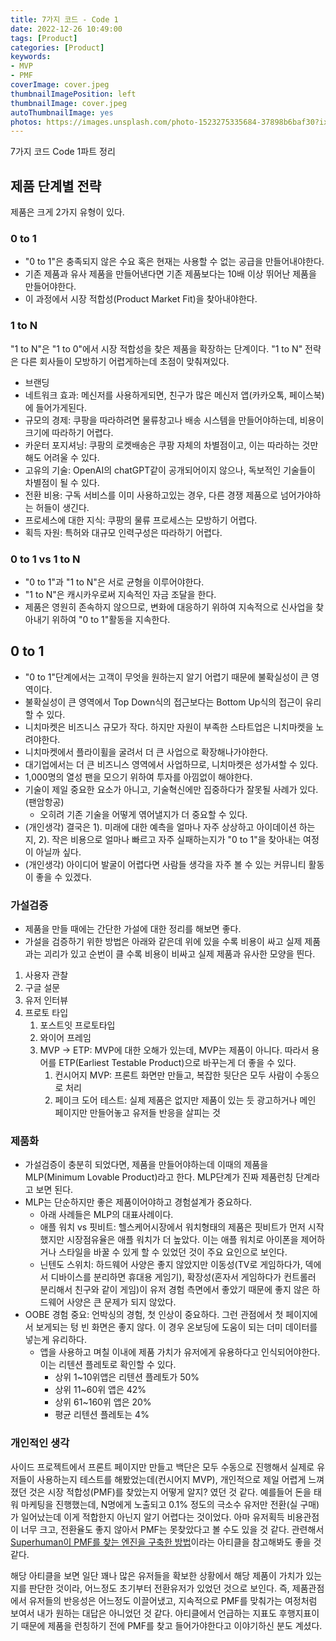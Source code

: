 ```yaml
---
title: 7가지 코드 - Code 1
date: 2022-12-26 10:49:00
tags: [Product]
categories: [Product]
keywords:
- MVP
- PMF
coverImage: cover.jpeg
thumbnailImagePosition: left
thumbnailImage: cover.jpeg
autoThumbnailImage: yes
photos: https://images.unsplash.com/photo-1523275335684-37898b6baf30?ixlib=rb-4.0.3&ixid=MnwxMjA3fDB8MHxwaG90by1wYWdlfHx8fGVufDB8fHx8&auto=format&fit=crop&w=3484&q=80
---
```


7가지 코드 Code 1파트 정리


<!-- excerpt -->


<!--toc-->


## 제품 단계별 전략

제품은 크게 2가지 유형이 있다.

### 0 to 1
- "0 to 1"은 충족되지 않은 수요 혹은 현재는 사용할 수 없는 공급을 만들어내야한다.  
- 기존 제품과 유사 제품을 만들어낸다면 기존 제품보다는 10배 이상 뛰어난 제품을 만들어야한다.
- 이 과정에서 시장 적합성(Product Market Fit)을 찾아내야한다.

### 1 to N
"1 to N"은 "1 to 0"에서 시장 적합성을 찾은 제품을 확장하는 단계이다.
"1 to N" 전략은 다른 회사들이 모방하기 어렵게하는데 초점이 맞춰져있다.

- 브랜딩
- 네트워크 효과: 메신저를 사용하게되면, 친구가 많은 메신저 앱(카카오톡, 페이스북)에 들어가게된다.
- 규모의 경제: 쿠팡을 따라하려면 물류창고나 배송 시스템을 만들어야하는데, 비용이 크기에 따라하기 어렵다.
- 카운터 포지셔닝: 쿠팡의 로켓배송은 쿠팡 자체의 차별점이고, 이는 따라하는 것만 해도 어려울 수 있다.
- 고유의 기술: OpenAI의 chatGPT같이 공개되어이지 않으나, 독보적인 기술들이 차별점이 될 수 있다.
- 전환 비용: 구독 서비스를 이미 사용하고있는 경우, 다른 경쟁 제품으로 넘어가야하는 허들이 생긴다.
- 프로세스에 대한 지식: 쿠팡의 물류 프로세스는 모방하기 어렵다.
- 획득 자원: 특허와 대규모 인력구성은 따라하기 어렵다.

### 0 to 1 vs 1 to N
- "0 to 1"과 "1 to N"은 서로 균형을 이루어야한다.
- "1 to N"은 캐시카우로써 지속적인 자금 조달을 한다.
- 제품은 영원히 존속하지 않으므로, 변화에 대응하기 위하여 지속적으로 신사업을 찾아내기 위하여 "0 to 1"활동을 지속한다.

## 0 to 1
- "0 to 1"단계에서는 고객이 무엇을 원하는지 알기 어렵기 때문에 불확실성이 큰 영역이다.
- 불확실성이 큰 영역에서 Top Down식의 접근보다는 Bottom Up식의 접근이 유리할 수 있다.
- 니치마켓은 비즈니스 규모가 작다. 하지만 자원이 부족한 스타트업은 니치마켓을 노려야한다.
- 니치마켓에서 플라이휠을 굴려서 더 큰 사업으로 확장해나가야한다.
- 대기업에서는 더 큰 비즈니스 영역에서 사업하므로, 니치마켓은 성가셔할 수 있다.
- 1,000명의 열성 팬을 모으기 위하여 투자를 아낌없이 해야한다.
- 기술이 제일 중요한 요소가 아니고, 기술혁신에만 집중하다가 잘못될 사례가 있다.(팬암항공)
    - 오히려 기존 기술을 어떻게 엮어낼지가 더 중요할 수 있다.
- (개인생각) 결국은 1). 미래에 대한 예측을 얼마나 자주 상상하고 아이데이션 하는지, 2). 작은 비용으로 얼마나 빠르고 자주 실패하는지가 "0 to 1"을 찾아내는 여정이 아닐까 싶다.
- (개인생각) 아이디어 발굴이 어렵다면 사람들 생각을 자주 볼 수 있는 커뮤니티 활동이 좋을 수 있겠다.


### 가설검증
- 제품을 만들 때에는 간단한 가설에 대한 정리를 해보면 좋다.
- 가설을 검증하기 위한 방법은 아래와 같은데 위에 있을 수록 비용이 싸고 실제 제품과는 괴리가 있고 순번이 클 수록 비용이 비싸고 실제 제품과 유사한 모양을 띈다.

1. 사용자 관찰
2. 구글 설문
3. 유저 인터뷰
4. 프로토 타입
   1. 포스트잇 프로토타입
   2. 와이어 프레임
   3. MVP -> ETP: MVP에 대한 오해가 있는데, MVP는 제품이 아니다. 따라서 용어를 ETP(Earliest Testable Product)으로 바꾸는게 더 좋을 수 있다.
      1. 컨시어지 MVP: 프론트 화면만 만들고, 복잡한 뒷단은 모두 사람이 수동으로 처리
      2. 페이크 도어 테스트: 실제 제품은 없지만 제품이 있는 듯 광고하거나 메인 페이지만 만들어놓고 유저들 반응을 살피는 것

### 제품화
- 가설검증이 충분히 되었다면, 제품을 만들어야하는데 이때의 제품을 MLP(Minimum Lovable Product)라고 한다. MLP단계가 진짜 제품런칭 단계라고 보면 된다.
- MLP는 단순하지만 좋은 제품이어야하고 경험설계가 중요하다.
  - 아래 사례들은 MLP의 대표사례이다.
  - 애플 워치 vs 핏비트: 헬스케어시장에서 워치형태의 제품은 핏비트가 먼저 시작했지만 시장점유율은 애플 워치가 더 높았다. 이는 애플 워치로 아이폰을 제어하거나 스타일을 바꿀 수 있게 할 수 있었던 것이 주요 요인으로 보인다.
  - 닌텐도 스위치: 하드웨어 사양은 좋지 않았지만 이동성(TV로 게임하다가, 덱에서 디바이스를 분리하면 휴대용 게임기), 확장성(혼자서 게임하다가 컨트롤러 분리해서 친구와 같이 게임)이 유저 경험 측면에서 좋았기 때문에 좋지 않은 하드웨어 사양은 큰 문제가 되지 않았다.
- OOBE 경험 중요: 언박싱의 경험, 첫 인상이 중요하다. 그런 관점에서 첫 페이지에서 보게되는 텅 빈 화면은 좋지 않다. 이 경우 온보딩에 도움이 되는 더미 데이터를 넣는게 유리하다.
  - 앱을 사용하고 며칠 이내에 제품 가치가 유저에게 유용하다고 인식되어야한다. 이는 리텐션 플레토로 확인할 수 있다.
    -  상위 1~10위앱은 리텐션 플레토가 50%
    -  상위 11~60위 앱은 42%
    -  상위 61~160위 앱은 20%
    -  평균 리텐션 플레토는 4%

### 개인적인 생각
사이드 프로젝트에서 프론트 페이지만 만들고 백단은 모두 수동으로 진행해서 실제로 유저들이 사용하는지 테스트를 해봤었는데(컨시어지 MVP), 개인적으로 제일 어렵게 느껴졌던 것은 시장 적합성(PMF)를 찾았는지 어떻게 알지? 였던 것 같다. 예를들어 돈을 태워 마케팅을 진행했는데, N명에게 노출되고 0.1% 정도의 극소수 유저만 전환(실 구매)가 일어났는데 이게 적합한지 아닌지 알기 어렵다는 것이었다. 아마 유저획득 비용관점이 너무 크고, 전환율도 좋지 않아서 PMF는 못찾았다고 볼 수도 있을 것 같다. 관련해서 [Superhuman이 PMF를 찾는 엔진을 구축한 방법](https://steady-study.super.site/superhuman-pmf?fbclid=IwAR1aVFkx8o_y3WylS6XhT_r7viSCiPCe9f5o2gYHKRPLkFFj-RpxW9M0ULI)이라는 아티클을 참고해봐도 좋을 것 같다.  

해당 아티클을 보면 일단 꽤나 많은 유저들을 확보한 상황에서 해당 제품이 가치가 있는지를 판단한 것이라, 어느정도 초기부터 전환유저가 있었던 것으로 보인다. 즉, 제품관점에서 유저들의 반응성은 어느정도 이끌어냈고, 지속적으로 PMF를 맞춰가는 여정처럼 보여서 내가 원하는 대답은 아니었던 것 같다. 아티클에서 언급하는 지표도 후행지표이기 때문에 제품을 런칭하기 전에 PMF를 찾고 들어가야한다고 이야기하신 분도 계셨다.
